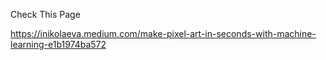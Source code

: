 Check This Page

https://inikolaeva.medium.com/make-pixel-art-in-seconds-with-machine-learning-e1b1974ba572